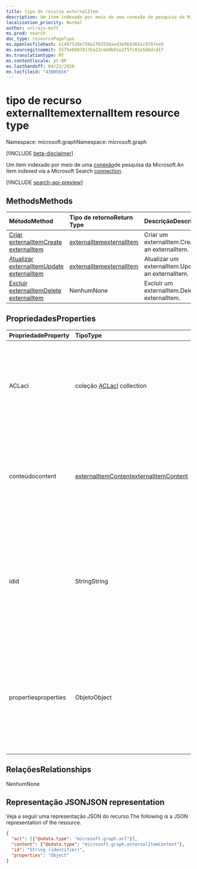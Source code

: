 ```yaml
---
title: tipo de recurso externalItem
description: Um item indexado por meio de uma conexão de pesquisa da Microsoft.
localization_priority: Normal
author: snlraju-msft
ms.prod: search
doc_type: resourcePageType
ms.openlocfilehash: e1497528e759a2fb5556aed3e9b936b1c9797ee0
ms.sourcegitcommit: 5575e6607817ba23ceb0b01e2f5fc81e58bdcd1f
ms.translationtype: MT
ms.contentlocale: pt-BR
ms.lasthandoff: 04/22/2020
ms.locfileid: "43805656"
---
```

# <a name="externalitem-resource-type"></a><span data-ttu-id="c9d2d-103">tipo de recurso externalItem</span><span class="sxs-lookup"><span data-stu-id="c9d2d-103">externalItem resource type</span></span>

<span data-ttu-id="c9d2d-104">Namespace: microsoft.graph</span><span class="sxs-lookup"><span data-stu-id="c9d2d-104">Namespace: microsoft.graph</span></span>

[!INCLUDE [beta-disclaimer](../../includes/beta-disclaimer.md)]

<span data-ttu-id="c9d2d-105">Um item indexado por meio de uma [conexão](externalconnection.md)de pesquisa da Microsoft.</span><span class="sxs-lookup"><span data-stu-id="c9d2d-105">An item indexed via a Microsoft Search [connection](externalconnection.md).</span></span>

[!INCLUDE [search-api-preview](../../includes/search-api-preview-signup.md)]

## <a name="methods"></a><span data-ttu-id="c9d2d-106">Methods</span><span class="sxs-lookup"><span data-stu-id="c9d2d-106">Methods</span></span>

| <span data-ttu-id="c9d2d-107">Método</span><span class="sxs-lookup"><span data-stu-id="c9d2d-107">Method</span></span>                                                        | <span data-ttu-id="c9d2d-108">Tipo de retorno</span><span class="sxs-lookup"><span data-stu-id="c9d2d-108">Return Type</span></span>                     | <span data-ttu-id="c9d2d-109">Descrição</span><span class="sxs-lookup"><span data-stu-id="c9d2d-109">Description</span></span> |
|:--------------------------------------------------------------|:--------------------------------|:--|
| [<span data-ttu-id="c9d2d-110">Criar externalItem</span><span class="sxs-lookup"><span data-stu-id="c9d2d-110">Create externalItem</span></span>](../api/externalconnection-put-items.md) | [<span data-ttu-id="c9d2d-111">externalItem</span><span class="sxs-lookup"><span data-stu-id="c9d2d-111">externalItem</span></span>](externalitem.md) | <span data-ttu-id="c9d2d-112">Criar um externalItem.</span><span class="sxs-lookup"><span data-stu-id="c9d2d-112">Create an externalItem.</span></span> |
| [<span data-ttu-id="c9d2d-113">Atualizar externalItem</span><span class="sxs-lookup"><span data-stu-id="c9d2d-113">Update externalItem</span></span>](../api/externalitem-update.md)          | [<span data-ttu-id="c9d2d-114">externalItem</span><span class="sxs-lookup"><span data-stu-id="c9d2d-114">externalItem</span></span>](externalitem.md) | <span data-ttu-id="c9d2d-115">Atualizar um externalItem.</span><span class="sxs-lookup"><span data-stu-id="c9d2d-115">Update an externalItem.</span></span> |
| [<span data-ttu-id="c9d2d-116">Excluir externalItem</span><span class="sxs-lookup"><span data-stu-id="c9d2d-116">Delete externalItem</span></span>](../api/externalitem-delete.md)          | <span data-ttu-id="c9d2d-117">Nenhum</span><span class="sxs-lookup"><span data-stu-id="c9d2d-117">None</span></span>                            | <span data-ttu-id="c9d2d-118">Excluir um externalItem.</span><span class="sxs-lookup"><span data-stu-id="c9d2d-118">Delete an externalItem.</span></span> |

## <a name="properties"></a><span data-ttu-id="c9d2d-119">Propriedades</span><span class="sxs-lookup"><span data-stu-id="c9d2d-119">Properties</span></span>

| <span data-ttu-id="c9d2d-120">Propriedade</span><span class="sxs-lookup"><span data-stu-id="c9d2d-120">Property</span></span>   | <span data-ttu-id="c9d2d-121">Tipo</span><span class="sxs-lookup"><span data-stu-id="c9d2d-121">Type</span></span>                     | <span data-ttu-id="c9d2d-122">Descrição</span><span class="sxs-lookup"><span data-stu-id="c9d2d-122">Description</span></span>                          |
|:-----------|:-------------------------|:-------------------------------------|
| <span data-ttu-id="c9d2d-123">ACL</span><span class="sxs-lookup"><span data-stu-id="c9d2d-123">acl</span></span>        | <span data-ttu-id="c9d2d-124">coleção [ACL](acl.md)</span><span class="sxs-lookup"><span data-stu-id="c9d2d-124">[acl](acl.md) collection</span></span> | <span data-ttu-id="c9d2d-125">Uma matriz de entradas de controle de acesso.</span><span class="sxs-lookup"><span data-stu-id="c9d2d-125">An array of access control entries.</span></span> <span data-ttu-id="c9d2d-126">Cada entrada especifica o acesso concedido a um usuário ou grupo.</span><span class="sxs-lookup"><span data-stu-id="c9d2d-126">Each entry specifies the access granted to a user or group.</span></span> <span data-ttu-id="c9d2d-127">Obrigatório.</span><span class="sxs-lookup"><span data-stu-id="c9d2d-127">Required.</span></span> |
| <span data-ttu-id="c9d2d-128">conteúdo</span><span class="sxs-lookup"><span data-stu-id="c9d2d-128">content</span></span>    | [<span data-ttu-id="c9d2d-129">externalItemContent</span><span class="sxs-lookup"><span data-stu-id="c9d2d-129">externalItemContent</span></span>](externalitemcontent.md) | <span data-ttu-id="c9d2d-130">Uma representação de texto sem formatação ou HTML do conteúdo do item.</span><span class="sxs-lookup"><span data-stu-id="c9d2d-130">A plain-text or HTML representation of the contents of the item.</span></span> <span data-ttu-id="c9d2d-131">O texto nessa propriedade é indexado de texto completo.</span><span class="sxs-lookup"><span data-stu-id="c9d2d-131">The text in this property is full-text indexed.</span></span> <span data-ttu-id="c9d2d-132">Opcional.</span><span class="sxs-lookup"><span data-stu-id="c9d2d-132">Optional.</span></span> |
| <span data-ttu-id="c9d2d-133">id</span><span class="sxs-lookup"><span data-stu-id="c9d2d-133">id</span></span>         | <span data-ttu-id="c9d2d-134">String</span><span class="sxs-lookup"><span data-stu-id="c9d2d-134">String</span></span>                   | <span data-ttu-id="c9d2d-135">ID exclusiva fornecida pelo desenvolvedor do item dentro do [externalConnection](externalconnection.md)que contém o.</span><span class="sxs-lookup"><span data-stu-id="c9d2d-135">Developer-provided unique ID of the item within the containing [externalConnection](externalconnection.md).</span></span> <span data-ttu-id="c9d2d-136">Deve ser alfanumérico e um máximo de 128 caracteres.</span><span class="sxs-lookup"><span data-stu-id="c9d2d-136">Must be alphanumeric and a maximum of 128 characters.</span></span> <span data-ttu-id="c9d2d-137">Obrigatório.</span><span class="sxs-lookup"><span data-stu-id="c9d2d-137">Required.</span></span> |
| <span data-ttu-id="c9d2d-138">properties</span><span class="sxs-lookup"><span data-stu-id="c9d2d-138">properties</span></span> | <span data-ttu-id="c9d2d-139">Objeto</span><span class="sxs-lookup"><span data-stu-id="c9d2d-139">Object</span></span>                   | <span data-ttu-id="c9d2d-140">Um recipiente de propriedades com as propriedades do item.</span><span class="sxs-lookup"><span data-stu-id="c9d2d-140">A property bag with the properties of the item.</span></span> <span data-ttu-id="c9d2d-141">As propriedades devem estar em conformidade com o [esquema](schema.md) definido para o [externalConnection](externalconnection.md).</span><span class="sxs-lookup"><span data-stu-id="c9d2d-141">The properties MUST conform to the [schema](schema.md) defined for the [externalConnection](externalconnection.md).</span></span> <span data-ttu-id="c9d2d-142">Obrigatório.</span><span class="sxs-lookup"><span data-stu-id="c9d2d-142">Required.</span></span> |

## <a name="relationships"></a><span data-ttu-id="c9d2d-143">Relações</span><span class="sxs-lookup"><span data-stu-id="c9d2d-143">Relationships</span></span>

<span data-ttu-id="c9d2d-144">Nenhum</span><span class="sxs-lookup"><span data-stu-id="c9d2d-144">None</span></span>

## <a name="json-representation"></a><span data-ttu-id="c9d2d-145">Representação JSON</span><span class="sxs-lookup"><span data-stu-id="c9d2d-145">JSON representation</span></span>

<span data-ttu-id="c9d2d-146">Veja a seguir uma representação JSON do recurso.</span><span class="sxs-lookup"><span data-stu-id="c9d2d-146">The following is a JSON representation of the resource.</span></span>

<!-- {
  "blockType": "resource",
  "optionalProperties": [

  ],
  "@odata.type": "microsoft.graph.externalItem",
  "baseType": "",
  "keyProperty": "id"
}-->

```json
{
  "acl": [{"@odata.type": "microsoft.graph.acl"}],
  "content": {"@odata.type": "microsoft.graph.externalItemContent"},
  "id": "String (identifier)",
  "properties": "Object"
}
```

<!-- uuid: 16cd6b66-4b1a-43a1-adaf-3a886856ed98
2019-02-04 14:57:30 UTC -->
<!-- {
  "type": "#page.annotation",
  "description": "externalItem resource",
  "keywords": "",
  "section": "documentation",
  "tocPath": "",
  "suppressions": [
    "Error: microsoft.graph.externalItem/properties:\r\n      Referenced type microsoft.graph.object is not defined in the doc set! Potential suggestion: microsoft.graph.directoryObject"
  ]
}-->
